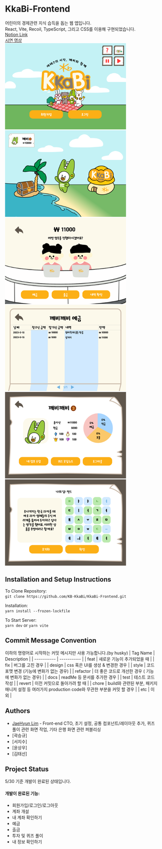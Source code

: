 # KkaBi-Frontend
어린이의 경제관련 지식 습득을 돕는 웹 앱입니다.  
React, Vite, Recoil, TypeScript, 그리고 CSS를 이용해 구현되었습니다.   
[Notion Link](https://www.notion.so/seojisoosoo/af02cd56df7d4cc1ad7f42fcdc86c1c9)   
[시연 영상](https://youtu.be/4afc1a1zD58)   
<img src="./src/assets/image/랜딩페이지.png" width="400px" title="landing" />
<img src="./src/assets/image/메인페이지.png" width="400px" title="main" />
<img src="./src/assets/image/은행.png" width="400px" title="bank" />
<img src="./src/assets/image/잔고확인.png" width="400px" title="account" />
<img src="./src/assets/image/마이페이지.png" width="400px" title="mypage" />
<img src="./src/assets/image/보물섬-퀴즈.png" width="400px" title="quiz" />
  
## Installation and Setup Instructions
To Clone Repository:  
`git clone https://github.com/KB-KkaBi/KkaBi-Frontend.git`

Installation:  
`yarn install --frozen-lockfile`

To Start Server:  
`yarn dev` or `yarn vite`

## Commit Message Convention
이하의 명령어로 시작하는 커밋 메시지만 사용 가능합니다.(by husky)
| Tag Name | Description |
| ----------- | ----------- |
| feat | 새로운 기능이 추가되었을 때  |
| fix | 버그를 고친 경우 |
| design | css 혹은 UI를 생성 & 변경한 경우 |
| style | 코드 포맷 변경 (기능에 변화가 없는 경우) |
| refactor | 더 좋은 코드로 개선한 경우 ( 기능에 변화가 없는 경우) |
| docs | readMe 등 문서를 추가한 경우 |
| test | 테스트 코드 작성 |
| revert | 이전 커밋으로 돌아가려 할 때 |
| chore | build와 관련된 부분, 패키지 매니저 설정 등 여러가지 production code와 무관한 부분을 커밋 할 경우 |
| etc | 이 외 |

## Authors
- [JaeHyun Lim](https://github.com/JaeHyun-Lim-dev) - Front-end CTO, 초기 설정, 공통 컴포넌트/레이아웃 추가, 퀴즈 풀이 관련 화면 작업, 기타 은행 화면 관련 퍼블리싱   
- [곽승규]   
- [서지수]   
- [윤상우]   
- [김태선]   

## Project Status  
5/30 기준 개발이 완료된 상태입니다.
#### 개발이 완료된 기능:  
- 회원가입/로그인/로그아웃
- 계좌 개설
- 내 계좌 확인하기
- 예금
- 출금
- 투자 및 퀴즈 풀이
- 내 정보 확인하기
